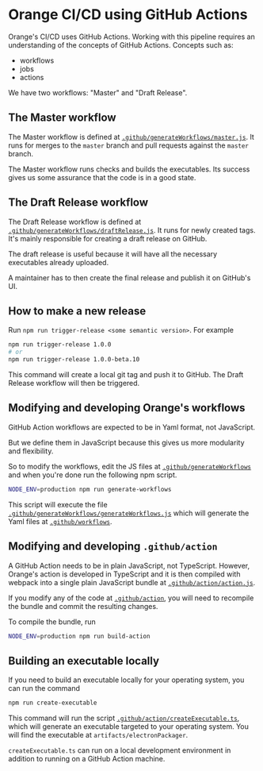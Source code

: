 # Orange CI/CD using GitHub Actions

Orange's CI/CD uses GitHub Actions. Working with this pipeline requires an
understanding of the concepts of GitHub Actions. Concepts such as:

- workflows
- jobs
- actions

We have two workflows: "Master" and "Draft Release".

## The Master workflow

The Master workflow is defined at
[`.github/generateWorkflows/master.js`](../generateWorkflows/master.js). It runs
for merges to the `master` branch and pull requests against the `master` branch.

The Master workflow runs checks and builds the executables. Its success gives us
some assurance that the code is in a good state.

## The Draft Release workflow

The Draft Release workflow is defined at
[`.github/generateWorkflows/draftRelease.js`](../generateWorkflows/draftRelease.js).
It runs for newly created tags. It's mainly responsible for creating a draft
release on GitHub.

The draft release is useful because it will have all the necessary executables
already uploaded.

A maintainer has to then create the final release and publish it on GitHub's UI.

## How to make a new release

Run `npm run trigger-release <some semantic version>`. For example

```bash
npm run trigger-release 1.0.0
# or
npm run trigger-release 1.0.0-beta.10
```

This command will create a local git tag and push it to GitHub. The Draft
Release workflow will then be triggered.

## Modifying and developing Orange's workflows

GitHub Action workflows are expected to be in Yaml format, not JavaScript.

But we define them in JavaScript because this gives us more modularity and
flexibility.

So to modify the workflows, edit the JS files at
[`.github/generateWorkflows`](../generateWorkflows) and when you're done run the
following npm script.

```bash
NODE_ENV=production npm run generate-workflows
```

This script will execute the file
[`.github/generateWorkflows/generateWorkflows.js`](../generateWorkflows/generateWorkflows.js)
which will generate the Yaml files at [`.github/workflows`](../workflows).

## Modifying and developing `.github/action`

A GitHub Action needs to be in plain JavaScript, not TypeScript. However,
Orange's action is developed in TypeScript and it is then compiled with webpack
into a single plain JavaScript bundle at
[`.github/action/action.js`](../action/action.js).

If you modify any of the code at [`.github/action`](../action), you will need to
recompile the bundle and commit the resulting changes.

To compile the bundle, run

```bash
NODE_ENV=production npm run build-action
```

## Building an executable locally

If you need to build an executable locally for your operating system, you can
run the command

```bash
npm run create-executable
```

This command will run the script
[`.github/action/createExecutable.ts`](../action/createExecutable.ts), which
will generate an executable targeted to your operating system. You will find the
executable at `artifacts/electronPackager`.

`createExecutable.ts` can run on a local development environment in addition to
running on a GitHub Action machine.
